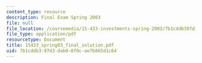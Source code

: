 ```yaml
---
content_type: resource
description: Final Exam Spring 2003
file: null
file_location: /coursemedia/15-433-investments-spring-2003/7b1cddb397d3dab08f0cae7b865d1c64_15433_spring03_final_solution.pdf
file_type: application/pdf
resourcetype: Document
title: 15433_spring03_final_solution.pdf
uid: 7b1cddb3-97d3-dab0-8f0c-ae7b865d1c64
---
```

